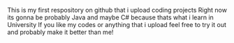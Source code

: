 This is my first respository on github that i upload coding projects
Right now its gonna be probably Java and maybe C# because thats what i learn in University 
If you like my codes or anything that i upload feel free to try it out and probably make it better than me!
